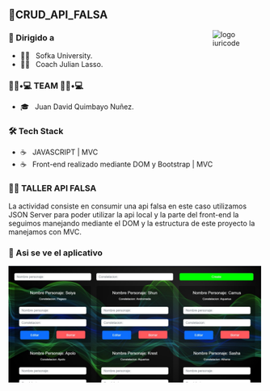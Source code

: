  <h2>🧗‍CRUD_API_FALSA</h2>


<img src="https://github.com/iuricode/iuricode/blob/main/ilus-code.svg" min-width="100px" max-width="100px" width="100px" align="right" alt="logo iuricode">



<h3> 🚀 Dirigido a </h3>

- 👨‍💻 &nbsp; Sofka University.
- 👨‍💻 &nbsp; Coach Julian Lasso.


<h3> 👨🏻•💻 TEAM 👨🏻•💻 </h3>

- 🎓 &nbsp; Juan David Quimbayo Nuñez.


<h3>🛠 Tech Stack</h3>

- ☕ &nbsp; JAVASCRIPT | MVC
- ☕ &nbsp; Front-end  realizado mediante DOM y Bootstrap | MVC

<h3>👨‍💻 TALLER API FALSA</h3>

La actividad consiste en consumir una api falsa en este caso utilizamos JSON Server para poder utilizar la api local y la parte del front-end la seguimos manejando mediante el DOM y la estructura de este proyecto la manejamos con MVC.


<h3>🌋 Asi se ve el aplicativo </h3>

<img src="https://github.com/JDQN/Implementando-Crud/blob/main/img.jpeg?raw=true"  width="500px">
